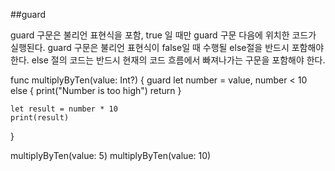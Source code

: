 ##guard

guard 구문은 불리언 표현식을 포함, true 일 때만 guard 구문 다음에 위치한 코드가 실행된다.
guard 구문은 불리언 표현식이 false일 때 수행될 else절을 반드시 포함해야 한다.
else 절의 코드는 반드시 현재의 코드 흐름에서 빠져나가는 구문을 포함해야 한다.

func multiplyByTen(value: Int?) {
    guard let number = value, number < 10 else {
        print("Number is too high")
        return
    }

    let result = number * 10
    print(result)
}

multiplyByTen(value: 5)
multiplyByTen(value: 10)